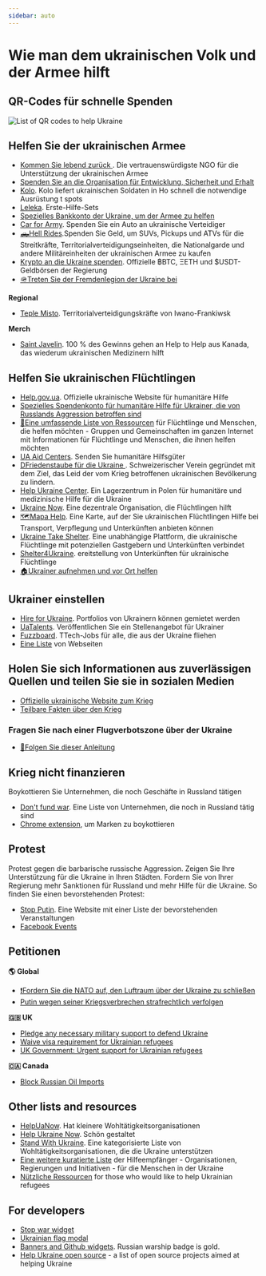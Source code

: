 ```yaml
---
sidebar: auto
---
```

# Wie man dem ukrainischen Volk und der Armee hilft
## QR-Codes für schnelle Spenden

![List of QR codes to help Ukraine](https://cdn.earthroulette.com/help-ukraine/QR.png)

## Helfen Sie der ukrainischen Armee
  - [Kommen Sie lebend zurück ](https://savelife.in.ua/en/donate/). Die vertrauenswürdigste NGO für die Unterstützung der ukrainischen Armee
  - [Spenden Sie an die Organisation für Entwicklung, Sicherheit und Erhalt](https://odss.ee/blog/help-ukraine)
  - [Kolo](https://koloua.com/en/). Kolo liefert ukrainischen Soldaten in Ho schnell die notwendige Ausrüstung t spots
  - [Leleka](https://leleka.care/). Erste-Hilfe-Sets
  - [Spezielles Bankkonto der Ukraine, um der Armee zu helfen](https://bank.gov.ua/en/news/all/natsionalniy-bank-vidkriv-spetsrahunok-dlya-zboru-koshtiv-na-potrebi-armiyi)
  - [Car for Army](https://www.carforarmy.in.ua/). Spenden Sie ein Auto an ukrainische Verteidiger
  - [🛻Hell Rides](https://pekelnitachky.com/en).Spenden Sie Geld, um SUVs, Pickups und ATVs für die Streitkräfte, Territorialverteidigungseinheiten, die Nationalgarde und andere Militäreinheiten der ukrainischen Armee zu kaufen
  - [Krypto an die Ukraine spenden](https://twitter.com/Ukraine/status/1497594592438497282). Offizielle ฿BTC, ΞETH und $USDT-Geldbörsen der Regierung
  - [🪖Treten Sie der Fremdenlegion der Ukraine bei](https://www.ukrinform.net/rubric-ato/3415272-how-to-join-international-legion-to-defend-ukraine-algorithm.html)


**Regional**
- [Teple Misto](https://warm.if.ua/uk/projects/support_for_the_territorial_defense_forces). Territorialverteidigungskräfte von Iwano-Frankiwsk

**Merch**
- [Saint Javelin](https://www.saintjavelin.com/). 100 % des Gewinns gehen an Help to Help aus Kanada, das wiederum ukrainischen Medizinern hilft

## Helfen Sie ukrainischen Flüchtlingen
- [Help.gov.ua](https://help.gov.ua/en). Offizielle ukrainische Website für humanitäre Hilfe
- [Spezielles Spendenkonto für humanitäre Hilfe für Ukrainer, die von Russlands Aggression betroffen sind](https://bank.gov.ua/en/news/all/natsionalniy-bank-vidkriv-rahunok-dlya-gumanitarnoyi-dopomogi-ukrayintsyam-postrajdalim-vid-rosiyskoyi-agresiyi)
- [📄Eine umfassende Liste von Ressourcen](https://docs.google.com/document/d/e/2PACX-1vTjRW9pjBPA9lBjZDm6FOH1EXrxRMrnHkYnkjdZ15DjEUamyOd3nNVW47jyBHo5rKHcvF73xbmURthV/pub) für Flüchtlinge und Menschen, die helfen möchten - Gruppen und Gemeinschaften im ganzen Internet mit Informationen für Flüchtlinge und Menschen, die ihnen helfen möchten
- [UA Aid Centers](https://ua-aid-centers.com/). Senden Sie humanitäre Hilfsgüter
- [DFriedenstaube für die Ukraine ](https://www.doveofpeace.ch/en). Schweizerischer Verein gegründet mit dem Ziel, das Leid der vom Krieg betroffenen ukrainischen Bevölkerung zu lindern.
- [Help Ukraine Center](https://helpukraine.center/). Ein Lagerzentrum in Polen für humanitäre und medizinische Hilfe für die Ukraine
- [Ukraine Now](https://www.ukrainenow.org/#googtrans(uk|en)). Eine dezentrale Organisation, die Flüchtlingen hilft
- [🗺️Mapa Help](https://mapahelp.me/). Eine Karte, auf der Sie ukrainischen Flüchtlingen Hilfe bei Transport, Verpflegung und Unterkünften anbieten können
- [Ukraine Take Shelter](https://www.ukrainetakeshelter.com/). Eine unabhängige Plattform, die ukrainische Flüchtlinge mit potenziellen Gastgebern und Unterkünften verbindet
- [Shelter4Ukraine](https://sites.google.com/view/shelterforukraine/home). ereitstellung von Unterkünften für ukrainische Flüchtlinge
- [🏠Ukrainer aufnehmen und vor Ort helfen](https://supportukrainenow.org/refuge-for-ukrainians)


## Ukrainer einstellen
- [Hire for Ukraine](https://hireforukraine.org/). Portfolios von Ukrainern können gemietet werden
- [UaTalents](https://www.uatalents.com/). Veröffentlichen Sie ein Stellenangebot für Ukrainer
- [Fuzzboard](https://fuzzboard.com/ukraine). TTech-Jobs für alle, die aus der Ukraine fliehen
- [Eine Liste](https://hireforukraine.org/helpful-resources) von Webseiten

## Holen Sie sich Informationen aus zuverlässigen Quellen und teilen Sie sie in sozialen Medien
- [Offizielle ukrainische Website zum Krieg](https://war.ukraine.ua/)
- [Teilbare Fakten über den Krieg](https://www.weareukraine.info/)
### Fragen Sie nach einer Flugverbotszone über der Ukraine
- [📃Folgen Sie dieser Anleitung](https://supportukrainenow.org/post-on-social-media/post-1-request-no-fly-zone)


## Krieg nicht finanzieren
Boykottieren Sie Unternehmen, die noch Geschäfte in Russland tätigen
- [Don't fund war](https://www.dontfundwar.com/). Eine Liste von Unternehmen, die noch in Russland tätig sind
- [Chrome extension](https://github.com/petrussola/boycott-brands-supporting-war), um Marken zu boykottieren

## Protest
Protest gegen die barbarische russische Aggression. Zeigen Sie Ihre Unterstützung für die Ukraine in Ihren Städten. Fordern Sie von Ihrer Regierung mehr Sanktionen für Russland und mehr Hilfe für die Ukraine.
So finden Sie einen bevorstehenden Protest:
- [Stop Putin](https://www.stopputin.net/). Eine Website mit einer Liste der bevorstehenden Veranstaltungen
- [Facebook Events](https://www.facebook.com/search/events/?q=ukraine)


## Petitionen
**🌎 Global**
- [❗Fordern Sie die NATO auf, den Luftraum über der Ukraine zu schließen](https://www.openpetition.eu/petition/online/people-around-the-world-ask-nato-to-close-the-airspace-over-ukraine)
- [Putin wegen seiner Kriegsverbrechen strafrechtlich verfolgen](https://secure.avaaz.org/campaign/en/prosecute_putin_loc/?twi)

**🇬🇧 UK**
- [Pledge any necessary military support to defend Ukraine](https://petition.parliament.uk/petitions/607314)
- [Waive visa requirement for Ukrainian refugees](https://petition.parliament.uk/petitions/609530)
- [UK Government: Urgent support for Ukrainian refugees](https://www.change.org/p/10downingstreet-urgent-support-for-ukrainian-refugees)

**🇨🇦 Canada**
- [Block Russian Oil Imports](https://www.albertainstitute.ca/stand_with_ukraine_and_block_russian_oil)

## Other lists and resources
- [HelpUaNow](https://www.helpuanow.org/). Hat kleinere Wohltätigkeitsorganisationen
- [Help Ukraine Now](https://helpukrainenow.info/). Schön gestaltet
- [Stand With Ukraine](https://standforukraine.com/). Eine kategorisierte Liste von Wohltätigkeitsorganisationen, die die Ukraine unterstützen
- [Eine weitere kuratierte Liste](https://github.com/dkuznetsov/help-ukraine) der Hilfeempfänger - Organisationen, Regierungen und Initiativen - für die Menschen in der Ukraine
- [Nützliche Ressourcen](https://github.com/EU-UA-Help/ua-help) for those who would like to help Ukrainian refugees

## For developers
- [Stop war widget](https://github.com/ukraine-not-war/stop-war)
- [Ukrainian flag modal](https://github.com/hejny/Ukraine)
- [Banners and Github widgets](https://github.com/vshymanskyy/StandWithUkraine). Russian warship badge is gold.
- [Help Ukraine open source](https://github.com/petrussola/help-ukraine-open-source) - a list of open source projects aimed at helping Ukraine
